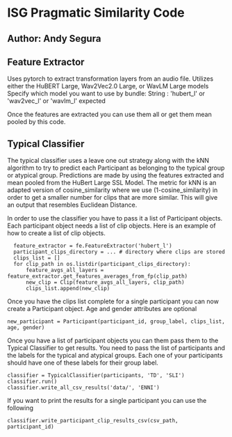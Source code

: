# ISG Pragmatic Similarity Code
## Author: Andy Segura

## Feature Extractor
  Uses pytorch to extract transformation layers from an audio file.
  Utilizes either the HuBERT Large, Wav2Vec2.0 Large, or WavLM Large models
  Specify which model you want to use by
  bundle: String : 'hubert_l' or 'wav2vec_l' or 'wavlm_l' expected
  
  Once the features are extracted you can use them all or get them mean
  pooled by this code. 


## Typical Classifier
The typical classifier uses a leave one out strategy along with the
kNN algorithm to try to predict each Participant as belonging to the
typical group or atypical group. Predictions are made by using the features
extracted and mean pooled from the HuBert Large SSL Model. The metric for
kNN is an adapted version of cosine_similarity where we use (1-cosine_similarity)
in order to get a smaller number for clips that are more similar. This will give an
output that resembles Euclidean Distance.


In order to use the classifier you have to pass it a list of 
Participant objects. Each participant object needs a list of clip objects. 
Here is an example of how to create a list of clip objects. 

```
  feature_extractor = fe.FeatureExtractor('hubert_l')
  participant_clips_directory = ... # directory where clips are stored
  clips_list = []
  for clip_path in os.listdir(participant_clips_directory):
      feature_avgs_all_layers = feature_extractor.get_features_averages_from_fp(clip_path)
      new_clip = Clip(feature_avgs_all_layers, clip_path)
      clips_list.append(new_clip)
```

Once you have the clips list complete for a single participant you can now create
a Participant object. Age and gender attributes are optional

```
new_participant = Participant(participant_id, group_label, clips_list, age, gender)
```

Once you have a list of participant objects you can them pass them to the Typical Classifier
to get results. You need to pass the list of participants and the labels for the typical
and atypical groups. Each one of your participants should have one of these labels for 
their group label. 

```
classifier = TypicalClassifier(participants, 'TD', 'SLI')
classifier.run()
classifier.write_all_csv_results('data/', 'ENNI')
```

If you want to print the results for a single participant you can use
the following
```
classifier.write_participant_clip_results_csv(csv_path, participant_id)
```

